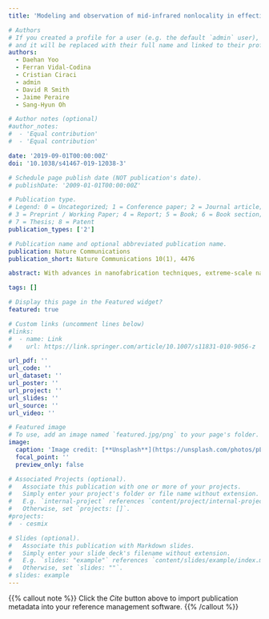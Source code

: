 ```yaml
---
title: 'Modeling and observation of mid-infrared nonlocality in effective epsilon-near-zero ultranarrow coaxial apertures'

# Authors
# If you created a profile for a user (e.g. the default `admin` user), write the username (folder name) here
# and it will be replaced with their full name and linked to their profile.
authors:  
  - Daehan Yoo
  - Ferran Vidal-Codina
  - Cristian Ciraci
  - admin
  - David R Smith
  - Jaime Peraire
  - Sang-Hyun Oh

# Author notes (optional)
#author_notes:
#  - 'Equal contribution'
#  - 'Equal contribution'

date: '2019-09-01T00:00:00Z'
doi: '10.1038/s41467-019-12038-3'

# Schedule page publish date (NOT publication's date).
# publishDate: '2009-01-01T00:00:00Z'

# Publication type.
# Legend: 0 = Uncategorized; 1 = Conference paper; 2 = Journal article;
# 3 = Preprint / Working Paper; 4 = Report; 5 = Book; 6 = Book section;
# 7 = Thesis; 8 = Patent
publication_types: ['2']

# Publication name and optional abbreviated publication name.
publication: Nature Communications
publication_short: Nature Communications 10(1), 4476

abstract: With advances in nanofabrication techniques, extreme-scale nanophotonic devices with critical gap dimensions of just 1?2?nm have been realized. Plasmons in such ultranarrow gaps can exhibit nonlocal response, which was previously shown to limit the field enhancement and cause optical properties to deviate from the local description. Using atomic layer lithography, we create mid-infrared-resonant coaxial apertures with gap sizes as small as 1?nm and observe strong evidence of nonlocality, including spectral shifts and boosted transmittance of the cutoff epsilon-near-zero mode. Experiments are supported by full-wave 3-D nonlocal simulations performed with the hybridizable discontinuous Galerkin method. This numerical method captures atomic-scale variations of the electromagnetic fields while efficiently handling extreme-scale size mismatch. Combining atomic-layer-based fabrication techniques with fast and accurate numerical simulations provides practical routes to design and fabricate highly-efficient large-area mid-infrared sensors, antennas, and metasurfaces.

tags: []

# Display this page in the Featured widget?
featured: true

# Custom links (uncomment lines below)
#links:
#  - name: Link
#    url: https://link.springer.com/article/10.1007/s11831-010-9056-z

url_pdf: ''
url_code: ''
url_dataset: ''
url_poster: ''
url_project: ''
url_slides: ''
url_source: ''
url_video: ''

# Featured image
# To use, add an image named `featured.jpg/png` to your page's folder.
image:
  caption: 'Image credit: [**Unsplash**](https://unsplash.com/photos/pLCdAaMFLTE)'
  focal_point: ''
  preview_only: false

# Associated Projects (optional).
#   Associate this publication with one or more of your projects.
#   Simply enter your project's folder or file name without extension.
#   E.g. `internal-project` references `content/project/internal-project/index.md`.
#   Otherwise, set `projects: []`.
#projects:
#  - cesmix

# Slides (optional).
#   Associate this publication with Markdown slides.
#   Simply enter your slide deck's filename without extension.
#   E.g. `slides: "example"` references `content/slides/example/index.md`.
#   Otherwise, set `slides: ""`.
# slides: example
---
```


{{% callout note %}}
Click the _Cite_ button above to import publication metadata into your reference management software.
{{% /callout %}}
